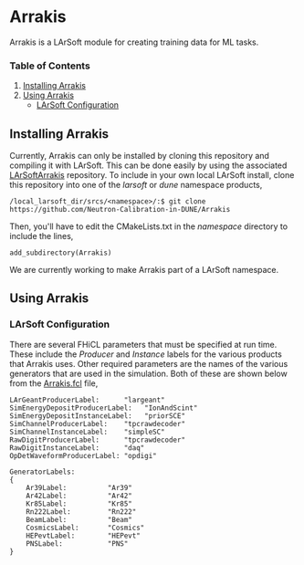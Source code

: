 # Arrakis

Arrakis is a LArSoft module for creating training data for ML tasks.  

### Table of Contents

1. [ Installing Arrakis ](#install)
2. [ Using Arrakis ](#usage)
	* [ LArSoft Configuration ](#config)

<a name="install"></a>
## Installing Arrakis
Currently, Arrakis can only be installed by cloning this repository and compiling it with LArSoft.  This can be done easily by using the associated [LArSoftArrakis](https://github.com/Neutron-Calibration-in-DUNE/LArSoftArrakis) repository.  To include in your own local LArSoft install, clone this repository into one of the *larsoft* or *dune* namespace products,
```{bash}
/local_larsoft_dir/srcs/<namespace>/:$ git clone https://github.com/Neutron-Calibration-in-DUNE/Arrakis
```
Then, you'll have to edit the CMakeLists.txt in the *namespace* directory to include the lines,
```{cmake}
add_subdirectory(Arrakis)
```

We are currently working to make Arrakis part of a LArSoft namespace.

<a name="usage"></a>
## Using Arrakis

<a name="config"></a>

### LArSoft Configuration
There are several FHiCL parameters that must be specified at run time.  These include the *Producer* and *Instance* labels for the various products that Arrakis uses.  Other required parameters are the names of the various generators that are used in the simulation.  Both of these are shown below from the [Arrakis.fcl](https://github.com/Neutron-Calibration-in-DUNE/Arrakis/blob/main/Arrakis.fcl) file,
```{perl}
LArGeantProducerLabel:      "largeant"
SimEnergyDepositProducerLabel:   "IonAndScint"
SimEnergyDepositInstanceLabel:   "priorSCE"
SimChannelProducerLabel:    "tpcrawdecoder"
SimChannelInstanceLabel:    "simpleSC"
RawDigitProducerLabel:      "tpcrawdecoder"
RawDigitInstanceLabel:      "daq"
OpDetWaveformProducerLabel: "opdigi"

GeneratorLabels: 
{
    Ar39Label:          "Ar39" 
    Ar42Label:          "Ar42"
    Kr85Label:          "Kr85"
    Rn222Label:         "Rn222"
    BeamLabel:          "Beam"
    CosmicsLabel:       "Cosmics"
    HEPevtLabel:        "HEPevt"
    PNSLabel:           "PNS"
}
```

